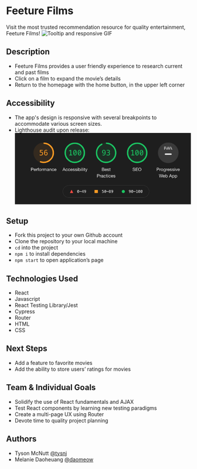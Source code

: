 # Feeture Films
Visit the most trusted recommendation resource for quality entertainment, Feeture Films!
![Tooltip and responsive GIF](https://media.giphy.com/media/mX4cSRSf6xvBI4RA2g/giphy.gif)

## Description
- Feeture Films provides a user friendly experience to research current and past films
- Click on a film to expand the movie’s details
- Return to the homepage with the home button, in the upper left corner 

## Accessibility
- The app's design is responsive with several breakpoints to accommodate various screen sizes.
- Lighthouse audit upon release:
 ![Image revealing Lighthouse report](docs/lightHouse.png)

## Setup
- Fork this project to your own Github account
- Clone the repository to your local machine
- `cd` into the project
- `npm i` to install dependencies
- `npm start` to open application’s page

## Technologies Used
- React
- Javascript
- React Testing Library/Jest
- Cypress
- Router
- HTML
- CSS

## Next Steps
- Add a feature to favorite movies
- Add the ability to store users’ ratings for movies

## Team & Individual Goals
- Solidify the use of React fundamentals and AJAX 
- Test React components by learning new testing paradigms
- Create a multi-page UX using Router   
- Devote time to quality project planning 

## Authors
- Tyson McNutt [@tysnj](https://github.com/tysnj) 
- Melanie Daoheuang [@daomeow](https://github.com/daomeow)
